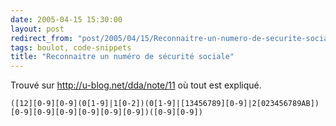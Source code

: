 ```yaml
---
date: 2005-04-15 15:30:00
layout: post
redirect_from: "post/2005/04/15/Reconnaitre-un-numero-de-securite-sociale"
tags: boulot, code-snippets
title: "Reconnaitre un numéro de sécurité sociale"
---
```


Trouvé sur <http://u-blog.net/dda/note/11> où tout est
expliqué.

```
([12][0-9][0-9](0[1-9]|1[0-2])(0[1-9]|[13456789][0-9]|2[023456789AB])[0-9][0-9][0-9][0-9][0-9][0-9])([0-9][0-9])
```
